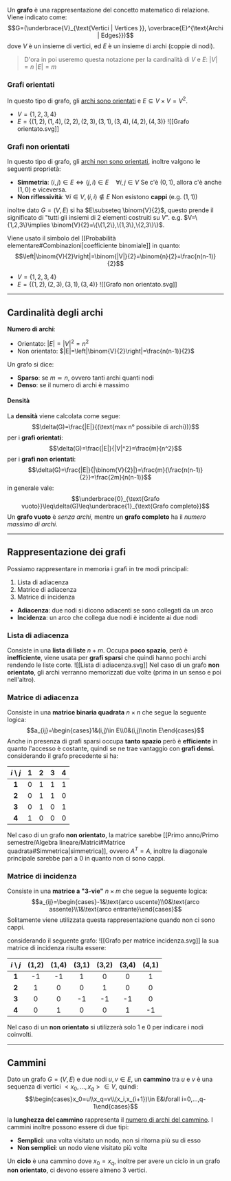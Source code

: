 Un **grafo** è una rappresentazione del concetto matematico di relazione.
Viene indicato come:
$$G=(\underbrace{V}_{\text{Vertici | Vertices }}, \overbrace{E}^{\text{Archi | Edges}})$$
dove $V$ è un insieme di vertici, ed $E$ è un insieme di archi (coppie di nodi).

>D'ora in poi useremo questa notazione per la cardinalità di $V$ e $E$:
>$|V|=n$
>$|E|=m$

### Grafi orientati
In questo tipo di grafo, gli <u>archi sono orientati</u> e $E\subseteq V\times V =V^2$.
- $V=\{1,2,3,4\}$
- $E=\{(1,2),(1,4),(2,2),(2,3),(3,1),(3,4),(4,2),(4,3)\}$
![[Grafo orientato.svg]]
### Grafi non orientati
In questo tipo di grafo, gli <u>archi non sono orientati</u>, inoltre valgono le seguenti proprietà:
- **Simmetria**: $(i,j)\in E\iff(j,i)\in E\quad\forall i,j\in V$
	Se c'è $(0,1)$, allora c'è anche $(1,0)$ e viceversa.
- **Non riflessività**: $\forall i\in V,(i,i)\notin E$ 
	Non esistono **cappi** (e.g. $(1,1)$)

inoltre dato $G=(V,E)$ si ha $E\subseteq \binom{V}{2}$, questo prende il significato di "tutti gli insiemi di $2$ elementi costruiti su $V$".
e.g. $V=\{1,2,3\}\implies \binom{V}{2}=\{\{1,2\},\{1,3\},\{2,3\}\}$.

Viene usato il simbolo del [[Probabilità elementare#Combinazioni|coefficiente binomiale]] in quanto:
$$\left|\binom{V}{2}\right|=\binom{|V|}{2}=\binom{n}{2}=\frac{n(n-1)}{2}$$
- $V=\{1,2,3,4\}$
- $E=\{(1,2),(2,3),(3,1),(3,4)\}$
![[Grafo non orientato.svg]]
---
## Cardinalità degli archi
**Numero di archi**:
- Orientato: $|E|=|V|^2=n^2$
- Non orientato: $|E|=\left|\binom{V}{2}\right|=\frac{n(n-1)}{2}$

Un grafo si dice:
- **Sparso**: se $m\simeq n$, ovvero tanti archi quanti nodi
- **Denso**: se il numero di archi è massimo

#### Densità
La **densità** viene calcolata come segue:
$$\delta(G)=\frac{|E|}{(\text{max n° possibile di archi})}$$
per i **grafi orientati**:
$$\delta(G)=\frac{|E|}{|V|^2}=\frac{m}{n^2}$$
per i **grafi non orientati**:
$$\delta(G)=\frac{|E|}{|\binom{V}{2}|}=\frac{m}{\frac{n(n-1)}{2}}=\frac{2m}{n(n-1)}$$
in generale vale:
$$\underbrace{0}_{\text{Grafo vuoto}}\leq\delta(G)\leq\underbrace{1}_{\text{Grafo completo}}$$
Un **grafo vuoto** è _senza archi_, mentre un **grafo completo** ha il _numero massimo di archi_.

---
## Rappresentazione dei grafi
Possiamo rappresentare in memoria i grafi in tre modi principali:
1. Lista di adiacenza
2. Matrice di adiacenza
3. Matrice di incidenza

- **Adiacenza**: due nodi si dicono adiacenti se sono collegati da un arco
- **Incidenza**: un arco che collega due nodi è incidente ai due nodi

### Lista di adiacenza
Consiste in una **lista di liste** $n+m$.
Occupa **poco spazio**, però è **inefficiente**, viene usata per **grafi sparsi** che quindi hanno pochi archi rendendo le liste corte.
![[Lista di adiacenza.svg]]
Nel caso di un grafo **non orientato**, gli archi verranno memorizzati due volte (prima in un senso e poi nell'altro).

### Matrice di adiacenza
Consiste in una **matrice binaria quadrata** $n\times n$ che segue la seguente logica:
$$a_{ij}=\begin{cases}1&(i,j)\in E\\0&(i,j)\notin E\end{cases}$$
Anche in presenza di grafi sparsi occupa **tanto spazio** però è **efficiente** in quanto l'accesso è costante, quindi se ne trae vantaggio con **grafi densi**.
considerando il grafo precedente si ha:

| $i$ \ $j$ |  1  |  2  |  3  |  4  |
|:---------:|:---:|:---:|:---:|:---:|
|   **1**   |  0  |  1  |  1  |  1  |
|   **2**   |  0  |  1  |  1  |  0  |
|   **3**   |  0  |  1  |  0  |  1  |
|   **4**   |  1  |  0  |  0  |  0  |

Nel caso di un grafo **non orientato**, la matrice sarebbe [[Primo anno/Primo semestre/Algebra lineare/Matrici#Matrice quadrata#Simmetrica|simmetrica]], ovvero $A^T=A$, inoltre la diagonale principale sarebbe pari a $0$ in quanto non ci sono cappi.

### Matrice di incidenza
Consiste in una **matrice a "3-vie"** $n\times m$ che segue la seguente logica:
$$a_{ij}=\begin{cases}-1&\text{arco uscente}\\0&\text{arco assente}\\1&\text{arco entrante}\end{cases}$$
Solitamente viene utilizzata questa rappresentazione quando non ci sono cappi.

considerando il seguente grafo:
![[Grafo per matrice incidenza.svg]]
la sua matrice di incidenza risulta essere:

| $i$ \ $j$ | (1,2) | (1,4) | (3,1) | (3,2) | (3,4) | (4,1) |
|:---------:|:-----:|:-----:|:-----:|:-----:|:-----:|:-----:|
|   **1**   |  -1   |  -1   |   1   |   0   |   0   |   1   |
|   **2**   |   1   |   0   |   0   |   1   |   0   |   0   |
|   **3**   |   0   |   0   |  -1   |  -1   |  -1   |   0   |
|   **4**   |   0   |   1   |   0   |   0   |   1   |  -1   |

Nel caso di un **non orientato** si utilizzerà solo $1$ e $0$ per indicare i nodi coinvolti.

---
## Cammini
Dato un grafo $G=(V,E)$ e due nodi $u,v\in E$, un **cammino** tra $u$ e $v$ è una sequenza di vertici $<x_0,...,x_q>\in V$, quindi:
$$\begin{cases}x_0=u\\x_q=v\\(x_i,x_{i+1})\in E&\forall i=0,...,q-1\end{cases}$$

la **lunghezza del cammino** rappresenta il <u>numero di archi del cammino</u>.
I cammini inoltre possono essere di due tipi:
- **Semplici**: una volta visitato un nodo, non si ritorna più su di esso
- **Non semplici**: un nodo viene visitato più volte

Un **ciclo** è una cammino dove $x_0=x_q$, inoltre per avere un ciclo in un grafo **non orientato**, ci devono essere almeno $3$ vertici.
